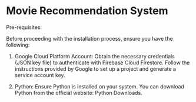 # Movie Recommendation System

Pre-requisites:

Before proceeding with the installation process, ensure you have the following:

1. Google Cloud Platform Account: Obtain the necessary credentials (JSON key file) to authenticate with Firebase Cloud Firestore. Follow the instructions provided by Google to set up a project and generate a service account key.

2. Python: Ensure Python is installed on your system. You can download Python from the official website: Python Downloads.

